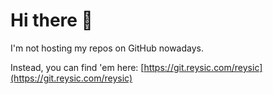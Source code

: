 # Hi there 👋

I'm not hosting my repos on GitHub nowadays.

Instead, you can find 'em here: [https://git.reysic.com/reysic](https://git.reysic.com/reysic)
